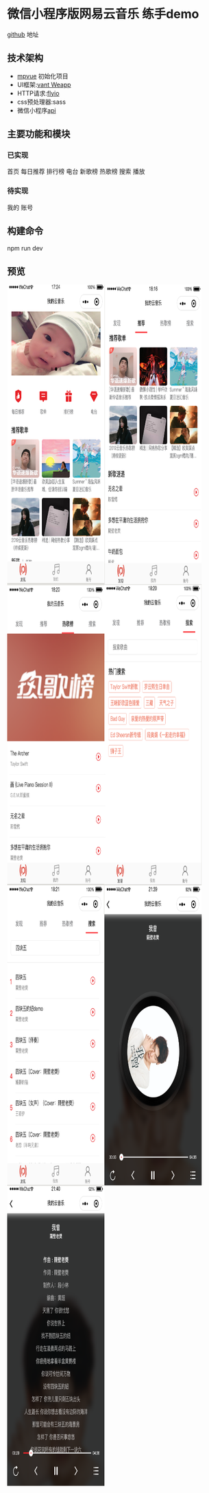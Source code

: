 # 微信小程序版网易云音乐 练手demo
[github](https://github.com/a758801405/my-music) 地址

## 技术架构
- [mpvue](http://mpvue.com/mpvue/quickstart.html)   初始化项目
- UI框架:[vant Weapp](https://youzan.github.io/vant-weapp/#/icon)
- HTTP请求:[flyio](https://wendux.github.io/dist/#/doc/flyio/readme)
- css预处理器:sass
- 微信小程序[api](https://developers.weixin.qq.com/miniprogram/dev/api/)

## 主要功能和模块
### 已实现
首页
每日推荐
排行榜
电台
新歌榜
热歌榜
搜索
播放

### 待实现
我的
账号

## 构建命令
npm run dev

## 预览
<div style='display:flex;flex-wrap:wrap;'>
<img width="45%" height="700" src="images/image1.png"/>
<img width="45%" height="700" src="images/image2.png"/>
<img width="45%" height="700" src="images/image3.png"/>
<img width="45%" height="700" src="images/image4.png"/>
<img width="45%" height="700" src="images/image5.png"/>
<img width="45%" height="700" src="images/image6.png"/>
<img width="45%" height="700" src="images/image7.png"/>
<div>



